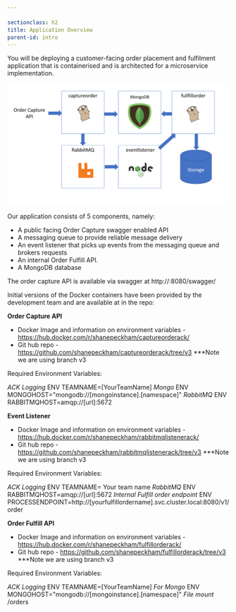 ```yaml
---

sectionclass: h2
title: Application Overview
parent-id: intro
---
```



You will be deploying a customer-facing order placement and fulfilment application that is containerised and is architected for a microservice implementation.

![](media/302a7509f056cd57093c7a3de32dbb04.png)

Our application consists of 5 components, namely: 
* A public facing Order Capture swagger enabled API
* A messaging queue to provide reliable message delivery
* An event listener that picks up events from the messaging queue and brokers requests
* An internal Order Fulfill API.
* A MongoDB database

The order capture API is available via swagger at http://<PublicEndpoint>:8080/swagger/

Initial versions of the Docker containers have been provided by the development team and are available at in the repo: 

**Order Capture API**
- Docker Image and information on environment variables -  <https://hub.docker.com/r/shanepeckham/captureorderack/>
- Git hub repo - <https://github.com/shanepeckham/captureorderack/tree/v3> ***Note we are using branch v3

Required Environment Variables:

*ACK Logging*
ENV TEAMNAME=[YourTeamName]
*Mongo*
ENV MONGOHOST="mongodb://[mongoinstance].[namespace]"
*RabbitMQ*
ENV RABBITMQHOST=amqp://[url]:5672

**Event Listener** 
- Docker Image and information on environment variables - <https://hub.docker.com/r/shanepeckham/rabbitmqlistenerack/>
- Git hub repo - <https://github.com/shanepeckham/rabbitmqlistenerack/tree/v3> ***Note we are using branch v3

Required Environment Variables:

*ACK Logging*
ENV TEAMNAME= Your team name
*RabbitMQ*
ENV RABBITMQHOST=amqp://[url]:5672
*Internal Fulfill order endpoint*
ENV PROCESSENDPOINT=http://[yourfulfillordername].svc.cluster.local:8080/v1/order

**Order Fulfill API**
- Docker Image and information on environment variables - <https://hub.docker.com/r/shanepeckham/fulfillorderack/>
- Git hub repo - <https://github.com/shanepeckham/fulfillorderack/tree/v3> ***Note we are using branch v3

Required Environment Variables:

*ACK Logging*
ENV TEAMNAME=[YourTeamName]
*For Mongo*
ENV MONGOHOST="mongodb://[mongoinstance].[namespace]"
*File mount*
/orders
